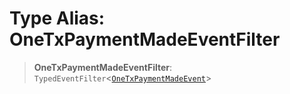 # Type Alias: OneTxPaymentMadeEventFilter

> **OneTxPaymentMadeEventFilter**: `TypedEventFilter`\<[`OneTxPaymentMadeEvent`](OneTxPaymentMadeEvent.md)\>
